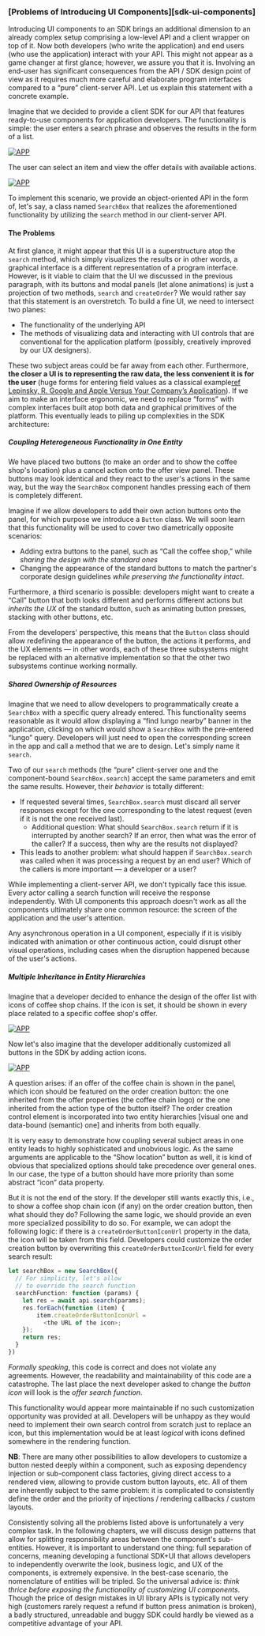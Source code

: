 ### [Problems of Introducing UI Components][sdk-ui-components]

Introducing UI components to an SDK brings an additional dimension to an already complex setup comprising a low-level API and a client wrapper on top of it. Now both developers (who write the application) and end users (who use the application) interact with your API. This might not appear as a game changer at first glance; however, we assure you that it is. Involving an end-user has significant consequences from the API / SDK design point of view as it requires much more careful and elaborate program interfaces compared to a “pure” client-server API. Let us explain this statement with a concrete example.

Imagine that we decided to provide a client SDK for our API that features ready-to-use components for application developers. The functionality is simple: the user enters a search phrase and observes the results in the form of a list.

[![APP](/img/mockups/01.png "The main screen of an application with search results")]()

The user can select an item and view the offer details with available actions.

[![APP](/img/mockups/02.png "Offer view panel")]()

To implement this scenario, we provide an object-oriented API in the form of, let's say, a class named `SearchBox` that realizes the aforementioned functionality by utilizing the `search` method in our client-server API.

#### The Problems

At first glance, it might appear that this UI is a superstructure atop the `search` method, which simply visualizes the results or in other words, a graphical interface is a different representation of a program interface. However, is it viable to claim that the UI we discussed in the previous paragraph, with its buttons and modal panels (let alone animations) is just a projection of two methods, `search` and `createOrder`? We would rather say that this statement is an overstretch. To build a fine UI, we need to intersect two planes:
  * The functionality of the underlying API
  * The methods of visualizing data and interacting with UI controls that are conventional for the application platform (possibly, creatively improved by our UX designers).

These two subject areas could be far away from each other. Furthermore, **the closer a UI is to representing the raw data, the less convenient it is for the user** (huge forms for entering field values as a classical example[ref Lepinsky, R. Google and Apple Versus Your Company’s Application](https://rodgersnotes.wordpress.com/2010/10/25/google-and-apple-versus-your-companys-application/)). If we aim to make an interface ergonomic, we need to replace “forms” with complex interfaces built atop both data and graphical primitives of the platform. This eventually leads to piling up complexities in the SDK architecture:

##### Coupling Heterogeneous Functionality in One Entity

We have placed two buttons (to make an order and to show the coffee shop's location) plus a cancel action onto the offer view panel. These buttons may look identical and they react to the user's actions in the same way, but the way the `SearchBox` component handles pressing each of them is completely different.

Imagine if we allow developers to add their own action buttons onto the panel, for which purpose we introduce a `Button` class. We will soon learn that this functionality will be used to cover two diametrically opposite scenarios:
  * Adding extra buttons to the panel, such as “Call the coffee shop,” while *sharing the design with the standard ones*
  * Changing the appearance of the standard buttons to match the partner's corporate design guidelines *while preserving the functionality intact*.

Furthermore, a third scenario is possible: developers might want to create a “Call” button that both looks different and performs different actions but *inherits the UX* of the standard button, such as animating button presses, stacking with other buttons, etc.

From the developers' perspective, this means that the `Button` class should allow redefining the appearance of the button, the actions it performs, and the UX elements — in other words, each of these three subsystems might be replaced with an alternative implementation so that the other two subsystems continue working normally.

##### Shared Ownership of Resources

Imagine that we need to allow developers to programmatically create a `SearchBox` with a specific query already entered. This functionality seems reasonable as it would allow displaying a “find lungo nearby” banner in the application, clicking on which would show a `SearchBox` with the pre-entered “lungo” query. Developers will just need to open the corresponding screen in the app and call a method that we are to design. Let's simply name it `search`.

Two of our `search` methods (the “pure” client-server one and the component-bound `SearchBox.search`) accept the same parameters and emit the same results. However, their *behavior* is totally different:
  * If requested several times, `SearchBox.search` must discard all server responses except for the one corresponding to the latest request (even if it is not the one received last).
      * Additional question: What should `SearchBox.search` return if it is interrupted by another search? If an error, then what was the error of the caller? If a success, then why are the results not displayed?
  * This leads to another problem: what should happen if `SearchBox.search` was called when it was processing a request by an end user? Which of the callers is more important — a developer or a user?

While implementing a client-server API, we don't typically face this issue. Every actor calling a search function will receive the response independently. With UI components this approach doesn't work as all the components ultimately share one common resource: the screen of the application and the user's attention.

Any asynchronous operation in a UI component, especially if it is visibly indicated with animation or other continuous action, could disrupt other visual operations, including cases when the disruption happened because of the user's actions.

##### Multiple Inheritance in Entity Hierarchies

Imagine that a developer decided to enhance the design of the offer list with icons of coffee shop chains. If the icon is set, it should be shown in every place related to a specific coffee shop's offer.

[![APP](/img/mockups/03.png "Search results with a coffee shop chain icon")]()

Now let's also imagine that the developer additionally customized all buttons in the SDK by adding action icons.

[![APP](/img/mockups/04.png "The offer view panel with action icons")]()

A question arises: if an offer of the coffee chain is shown in the panel, which icon should be featured on the order creation button: the one inherited from the offer properties (the coffee chain logo) or the one inherited from the action type of the button itself? The order creation control element is incorporated into two entity hierarchies [visual one and data-bound (semantic) one] and inherits from both equally.

It is very easy to demonstrate how coupling several subject areas in one entity leads to highly sophisticated and unobvious logic. As the same arguments are applicable to the “Show location” button as well, it is kind of obvious that specialized options should take precedence over general ones. In our case, the type of a button should have more priority than some abstract “icon” data property.

But it is not the end of the story. If the developer still wants exactly this, i.e., to show a coffee shop chain icon (if any) on the order creation button, then what should they do? Following the same logic, we should provide an even more specialized possibility to do so. For example, we can adopt the following logic: if there is a `createOrderButtonIconUrl` property in the data, the icon will be taken from this field. Developers could customize the order creation button by overwriting this `createOrderButtonIconUrl` field for every search result:

```typescript
let searchBox = new SearchBox({
  // For simplicity, let's allow
  // to override the search function
  searchFunction: function (params) {
    let res = await api.search(params);
    res.forEach(function (item) {
        item.createOrderButtonIconUrl = 
          <the URL of the icon>;
    });
    return res;
  }
})
```

*Formally speaking*, this code is correct and does not violate any agreements. However, the readability and maintainability of this code are a catastrophe. The last place the next developer asked to change the *button icon* will look is the *offer search function*.

This functionality would appear more maintainable if no such customization opportunity was provided at all. Developers will be unhappy as they would need to implement their own search control from scratch just to replace an icon, but this implementation would be at least *logical* with icons defined somewhere in the rendering function.

**NB**: There are many other possibilities to allow developers to customize a button nested deeply within a component, such as exposing dependency injection or sub-component class factories, giving direct access to a rendered view, allowing to provide custom button layouts, etc. All of them are inherently subject to the same problem: it is complicated to consistently define the order and the priority of injections / rendering callbacks / custom layouts.

Consistently solving all the problems listed above is unfortunately a very complex task. In the following chapters, we will discuss design patterns that allow for splitting responsibility areas between the component's sub-entities. However, it is important to understand one thing: full separation of concerns, meaning developing a functional SDK+UI that allows developers to independently overwrite the look, business logic, and UX of the components, is extremely expensive. In the best-case scenario, the nomenclature of entities will be tripled. So the universal advice is: *think thrice before exposing the functionality of customizing UI components*. Though the price of design mistakes in UI library APIs is typically not very high (customers rarely request a refund if button press animation is broken), a badly structured, unreadable and buggy SDK could hardly be viewed as a competitive advantage of your API.